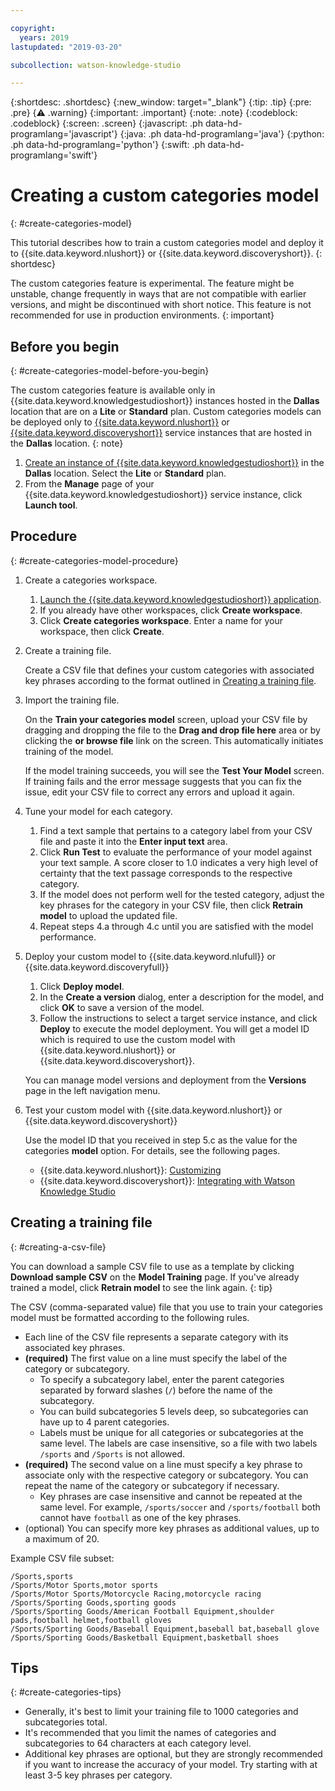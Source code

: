 ```yaml
---

copyright:
  years: 2019
lastupdated: "2019-03-20"

subcollection: watson-knowledge-studio

---
```


{:shortdesc: .shortdesc}
{:new_window: target="_blank"}
{:tip: .tip}
{:pre: .pre}
{:warning: .warning}
{:important: .important}
{:note: .note}
{:codeblock: .codeblock}
{:screen: .screen}
{:javascript: .ph data-hd-programlang='javascript'}
{:java: .ph data-hd-programlang='java'}
{:python: .ph data-hd-programlang='python'}
{:swift: .ph data-hd-programlang='swift'}

# Creating a custom categories model
{: #create-categories-model}

This tutorial describes how to train a custom categories model and deploy it to {{site.data.keyword.nlushort}} or {{site.data.keyword.discoveryshort}}.
{: shortdesc}

The custom categories feature is experimental. The feature might be unstable, change frequently in ways that are not compatible with earlier versions, and might be discontinued with short notice. This feature is not recommended for use in production environments.
{: important}

## Before you begin
{: #create-categories-model-before-you-begin}

The custom categories feature is available only in {{site.data.keyword.knowledgestudioshort}} instances hosted in the **Dallas** location that are on a **Lite** or **Standard** plan. Custom categories models can be deployed only to [{{site.data.keyword.nlushort}}](https://{DomainName}/catalog/services/natural-language-understanding) or [{{site.data.keyword.discoveryshort}}](https://{DomainName}/catalog/services/discovery) service instances that are hosted in the **Dallas** location.
{: note}

1. [Create an instance of {{site.data.keyword.knowledgestudioshort}}](/docs/services/watson-knowledge-studio?topic=watson-knowledge-studio-wks_tutintro#instance) in the **Dallas** location. Select the **Lite** or **Standard** plan.
1. From the **Manage** page of your {{site.data.keyword.knowledgestudioshort}} service instance, click **Launch tool**.

## Procedure
{: #create-categories-model-procedure}

1. Create a categories workspace.

    1. [Launch the {{site.data.keyword.knowledgestudioshort}} application](/docs/services/watson-knowledge-studio?topic=watson-knowledge-studio-wks_tutintro#launching-the-knowledge-studio-application).
    2. If you already have other workspaces, click **Create workspace**.
    3. Click **Create categories workspace**. Enter a name for your workspace, then click **Create**.

2. Create a training file.

    Create a CSV file that defines your custom categories with associated key phrases according to the format outlined in [Creating a training file](#creating-a-csv-file).

3. Import the training file.

    On the **Train your categories model** screen, upload your CSV file by dragging and dropping the file to the **Drag and drop file here** area or by clicking the **or browse file** link on the  screen. This automatically initiates training of the model.

    If the model training succeeds, you will see the **Test Your Model** screen. If training fails and the error message suggests that you can fix the issue, edit your CSV file to correct any errors and upload it again.

4. Tune your model for each category.

     1. Find a text sample that pertains to a category label from your CSV file and paste it into the **Enter input text** area. 
     2. Click **Run Test** to evaluate the performance of your model against your text sample. A score closer to 1.0 indicates a very high level of certainty that the text passage corresponds to the respective category.
     3. If the model does not perform well for the tested category, adjust the key phrases for the category in your CSV file, then click **Retrain model** to upload the updated file.
     4. Repeat steps 4.a through 4.c until you are satisfied with the model performance.

5. Deploy your custom model to {{site.data.keyword.nlufull}} or {{site.data.keyword.discoveryfull}}

    1. Click **Deploy model**.
    2. In the **Create a version** dialog, enter a description for the model, and click **OK** to save a version of the model.
    3. Follow the instructions to select a target service instance, and click **Deploy** to execute the model deployment. You will get a model ID which is required to use the custom model with {{site.data.keyword.nlushort}} or {{site.data.keyword.discoveryshort}}.

    You can manage model versions and deployment from the **Versions** page in the left navigation menu.

6. Test your custom model with {{site.data.keyword.nlushort}} or {{site.data.keyword.discoveryshort}}

    Use the model ID that you received in step 5.c as the value for the categories **model** option. For details, see the following pages.
      - {{site.data.keyword.nlushort}}: [Customizing](/docs/services/natural-language-understanding?topic=natural-language-understanding-customizing)
      - {{site.data.keyword.discoveryshort}}: [Integrating with Watson Knowledge Studio](/docs/services/discovery?topic=discovery-integrating-with-wks#integrating-with-wks)

## Creating a training file
{: #creating-a-csv-file}

You can download a sample CSV file to use as a template by clicking **Download sample CSV** on the **Model Training** page. If you've already trained a model, click **Retrain model** to see the link again.
{: tip}

The CSV (comma-separated value) file that you use to train your categories model must be formatted according to the following rules.

- Each line of the CSV file represents a separate category with its associated key phrases. 
- **(required)** The first value on a line must specify the label of the category or subcategory. 
  - To specify a subcategory label, enter the parent categories separated by forward slashes (`/`) before the name of the subcategory. 
  - You can build subcategories 5 levels deep, so subcategories can have up to 4 parent categories.
  - Labels must be unique for all categories or subcategories at the same level. The labels are case insensitive, so a file with two labels `/sports` and `/Sports` is not allowed.
- **(required)** The second value on a line must specify a key phrase to associate only with the respective category or subcategory. You can repeat the name of the category or subcategory if necessary.
  - Key phrases are case insensitive and cannot be repeated at the same level. For example, `/sports/soccer` and `/sports/football` both cannot have `football` as one of the key phrases.
- (optional) You can specify more key phrases as additional values, up to a maximum of 20.


Example CSV file subset:

```csv
/Sports,sports
/Sports/Motor Sports,motor sports
/Sports/Motor Sports/Motorcycle Racing,motorcycle racing
/Sports/Sporting Goods,sporting goods
/Sports/Sporting Goods/American Football Equipment,shoulder pads,football helmet,football gloves
/Sports/Sporting Goods/Baseball Equipment,baseball bat,baseball glove
/Sports/Sporting Goods/Basketball Equipment,basketball shoes
```

## Tips
{: #create-categories-tips}

- Generally, it's best to limit your training file to 1000 categories and subcategories total.
- It's recommended that you limit the names of categories and subcategories to 64 characters at each category level.
- Additional key phrases are optional, but they are strongly recommended if you want to increase the accuracy of your model. Try starting with at least 3-5 key phrases per category.


